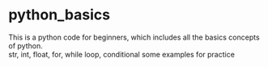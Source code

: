 # python_basics
This is a python code for beginners, which includes all the basics concepts of python.
<br>
str, int, float, for, while loop, conditional some examples for practice
